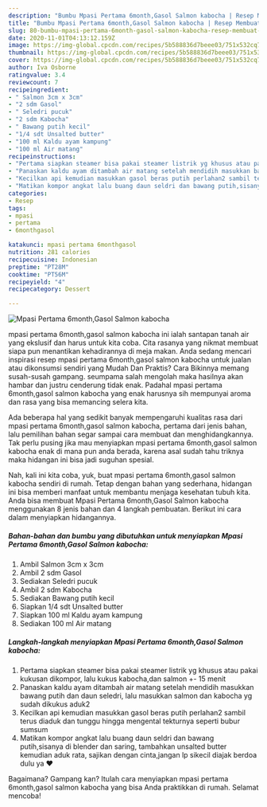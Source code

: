 ```yaml
---
description: "Bumbu Mpasi Pertama 6month,Gasol Salmon kabocha | Resep Membuat Mpasi Pertama 6month,Gasol Salmon kabocha Yang Lezat Sekali"
title: "Bumbu Mpasi Pertama 6month,Gasol Salmon kabocha | Resep Membuat Mpasi Pertama 6month,Gasol Salmon kabocha Yang Lezat Sekali"
slug: 80-bumbu-mpasi-pertama-6month-gasol-salmon-kabocha-resep-membuat-mpasi-pertama-6month-gasol-salmon-kabocha-yang-lezat-sekali
date: 2020-11-01T04:13:12.159Z
image: https://img-global.cpcdn.com/recipes/5b588836d7beee03/751x532cq70/mpasi-pertama-6monthgasol-salmon-kabocha-foto-resep-utama.jpg
thumbnail: https://img-global.cpcdn.com/recipes/5b588836d7beee03/751x532cq70/mpasi-pertama-6monthgasol-salmon-kabocha-foto-resep-utama.jpg
cover: https://img-global.cpcdn.com/recipes/5b588836d7beee03/751x532cq70/mpasi-pertama-6monthgasol-salmon-kabocha-foto-resep-utama.jpg
author: Iva Osborne
ratingvalue: 3.4
reviewcount: 7
recipeingredient:
- " Salmon 3cm x 3cm"
- "2 sdm Gasol"
- " Seledri pucuk"
- "2 sdm Kabocha"
- " Bawang putih kecil"
- "1/4 sdt Unsalted butter"
- "100 ml Kaldu ayam kampung"
- "100 ml Air matang"
recipeinstructions:
- "Pertama siapkan steamer bisa pakai steamer listrik yg khusus atau pakai kukusan dikompor, lalu kukus kabocha,dan salmon +- 15 menit"
- "Panaskan kaldu ayam ditambah air matang setelah mendidih masukkan bawang putih dan daun seledri, lalu masukkan salmon dan kabocha yg sudah dikukus aduk2"
- "Kecilkan api kemudian masukkan gasol beras putih perlahan2 sambil terus diaduk dan tunggu hingga mengental tekturnya seperti bubur sumsum"
- "Matikan kompor angkat lalu buang daun seldri dan bawang putih,sisanya di blender dan saring, tambahkan unsalted butter kemudian aduk rata, sajikan dengan cinta,jangan lp sikecil diajak berdoa dulu ya ♥️"
categories:
- Resep
tags:
- mpasi
- pertama
- 6monthgasol

katakunci: mpasi pertama 6monthgasol 
nutrition: 281 calories
recipecuisine: Indonesian
preptime: "PT28M"
cooktime: "PT56M"
recipeyield: "4"
recipecategory: Dessert

---
```



![Mpasi Pertama 6month,Gasol Salmon kabocha](https://img-global.cpcdn.com/recipes/5b588836d7beee03/751x532cq70/mpasi-pertama-6monthgasol-salmon-kabocha-foto-resep-utama.jpg)


mpasi pertama 6month,gasol salmon kabocha ini ialah santapan tanah air yang ekslusif dan harus untuk kita coba. Cita rasanya yang nikmat membuat siapa pun menantikan kehadirannya di meja makan.
Anda sedang mencari inspirasi resep mpasi pertama 6month,gasol salmon kabocha untuk jualan atau dikonsumsi sendiri yang Mudah Dan Praktis? Cara Bikinnya memang susah-susah gampang. seumpama salah mengolah maka hasilnya akan hambar dan justru cenderung tidak enak. Padahal mpasi pertama 6month,gasol salmon kabocha yang enak harusnya sih mempunyai aroma dan rasa yang bisa memancing selera kita.



Ada beberapa hal yang sedikit banyak mempengaruhi kualitas rasa dari mpasi pertama 6month,gasol salmon kabocha, pertama dari jenis bahan, lalu pemilihan bahan segar sampai cara membuat dan menghidangkannya. Tak perlu pusing jika mau menyiapkan mpasi pertama 6month,gasol salmon kabocha enak di mana pun anda berada, karena asal sudah tahu triknya maka hidangan ini bisa jadi suguhan spesial.


Nah, kali ini kita coba, yuk, buat mpasi pertama 6month,gasol salmon kabocha sendiri di rumah. Tetap dengan bahan yang sederhana, hidangan ini bisa memberi manfaat untuk membantu menjaga kesehatan tubuh kita. Anda bisa membuat Mpasi Pertama 6month,Gasol Salmon kabocha menggunakan 8 jenis bahan dan 4 langkah pembuatan. Berikut ini cara dalam menyiapkan hidangannya.

<!--inarticleads1-->

##### Bahan-bahan dan bumbu yang dibutuhkan untuk menyiapkan Mpasi Pertama 6month,Gasol Salmon kabocha:

1. Ambil  Salmon 3cm x 3cm
1. Ambil 2 sdm Gasol
1. Sediakan  Seledri pucuk
1. Ambil 2 sdm Kabocha
1. Sediakan  Bawang putih kecil
1. Siapkan 1/4 sdt Unsalted butter
1. Siapkan 100 ml Kaldu ayam kampung
1. Sediakan 100 ml Air matang




<!--inarticleads2-->

##### Langkah-langkah menyiapkan Mpasi Pertama 6month,Gasol Salmon kabocha:

1. Pertama siapkan steamer bisa pakai steamer listrik yg khusus atau pakai kukusan dikompor, lalu kukus kabocha,dan salmon +- 15 menit
1. Panaskan kaldu ayam ditambah air matang setelah mendidih masukkan bawang putih dan daun seledri, lalu masukkan salmon dan kabocha yg sudah dikukus aduk2
1. Kecilkan api kemudian masukkan gasol beras putih perlahan2 sambil terus diaduk dan tunggu hingga mengental tekturnya seperti bubur sumsum
1. Matikan kompor angkat lalu buang daun seldri dan bawang putih,sisanya di blender dan saring, tambahkan unsalted butter kemudian aduk rata, sajikan dengan cinta,jangan lp sikecil diajak berdoa dulu ya ♥️




Bagaimana? Gampang kan? Itulah cara menyiapkan mpasi pertama 6month,gasol salmon kabocha yang bisa Anda praktikkan di rumah. Selamat mencoba!
